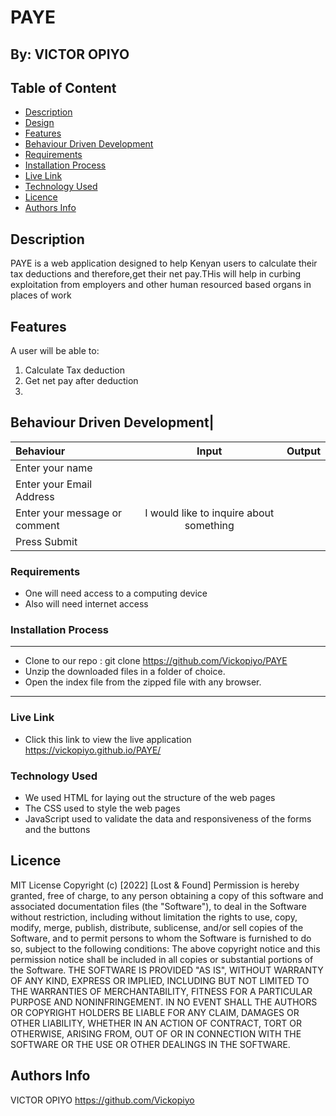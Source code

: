 # PAYE

## By: VICTOR OPIYO
 
 ## Table of Content
 - [Description](#description)
 - [Design](#Design)
 - [Features](#features)
 - [Behaviour Driven Development](#Behaviour-Driven-Development)
 - [Requirements](#requirements)
 - [Installation Process](#installation-Process)
 - [Live Link](#Live-Link)
 - [Technology  Used](#technology-Used)
 - [Licence](#licence)
 - [Authors Info](#Authors-Info)
 ## Description
 PAYE is a web application designed to help Kenyan users to calculate their tax deductions and therefore,get their net pay.THis will help in curbing exploitation from employers and other human resourced based organs in places of work


## Features
A user will be able to:
1. Calculate Tax deduction
2. Get net pay after deduction
3. 



## Behaviour Driven Development|
| Behaviour      | Input        | Output       |
| :------------- | :----------: | -----------: |
|  Enter your name  |   |     |
| Enter your Email Address  |  |   |
| Enter your message or comment   |  I would like to inquire about something     |     |
| Press Submit|     | |

 ###  Requirements
 * One will need access to a computing device
 * Also will need internet access
 ### Installation Process
 ****
* Clone to our repo : git clone https://github.com/Vickopiyo/PAYE
* Unzip the downloaded files in a folder of choice.
* Open the index file from the zipped file with any browser.
 ****
### Live Link
- Click this link to view the live application https://vickopiyo.github.io/PAYE/
### Technology  Used
* We used HTML for laying out the structure of the web pages
* The CSS used to style the web pages
* JavaScript used to validate the data and responsiveness of the forms and the buttons

## Licence
MIT License
Copyright (c) [2022] [Lost & Found]
Permission is hereby granted, free of charge, to any person obtaining a copy
of this software and associated documentation files (the "Software"), to deal
in the Software without restriction, including without limitation the rights
to use, copy, modify, merge, publish, distribute, sublicense, and/or sell
copies of the Software, and to permit persons to whom the Software is
furnished to do so, subject to the following conditions:
The above copyright notice and this permission notice shall be included in all
copies or substantial portions of the Software.
THE SOFTWARE IS PROVIDED "AS IS", WITHOUT WARRANTY OF ANY KIND, EXPRESS OR
IMPLIED, INCLUDING BUT NOT LIMITED TO THE WARRANTIES OF MERCHANTABILITY,
FITNESS FOR A PARTICULAR PURPOSE AND NONINFRINGEMENT. IN NO EVENT SHALL THE
AUTHORS OR COPYRIGHT HOLDERS BE LIABLE FOR ANY CLAIM, DAMAGES OR OTHER
LIABILITY, WHETHER IN AN ACTION OF CONTRACT, TORT OR OTHERWISE, ARISING FROM,
OUT OF OR IN CONNECTION WITH THE SOFTWARE OR THE USE OR OTHER DEALINGS IN THE
SOFTWARE.

## Authors Info
VICTOR OPIYO <https://github.com/Vickopiyo>

